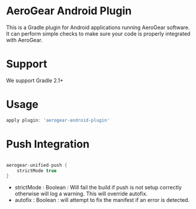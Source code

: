 # AeroGear Android Plugin

This is a Gradle plugin for Android applications running AeroGear software.  It can perform simple checks to make sure
your code is properly integrated with AeroGear.

# Support

We support Gradle 2.1+

# Usage

```groovy
apply plugin: 'aerogear-android-plugin'
```

# Push Integration

```groovy

aerogear-unified-push {
    strictMode true
}

```

 * strictMode : Boolean : Will fail the build if push is not setup correctly otherwise will log a warning.  This will override autofix.
 * autofix : Boolean : will attempt to fix the manifest if an error is detected.